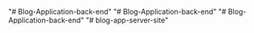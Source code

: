 "# Blog-Application-back-end" 
"# Blog-Application-back-end" 
"# Blog-Application-back-end" 
"# blog-app-server-site" 
